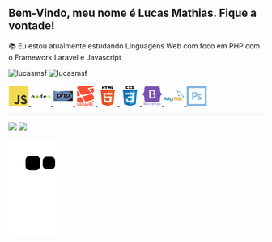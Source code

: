## Bem-Vindo, meu nome é Lucas Mathias. Fique a vontade!
📚 Eu estou atualmente estudando Linguagens Web com foco em PHP com o Framework Laravel e Javascript

<!--- - 
- 📚 I’m currently learning PHP and Laravel Framework and Web Languages**

- 💬 Ask me about **PHP, JavaScript, HTML, CSS, NodeJS, Laravel...**

- 📫 How to reach me **lucasmathias936@gmail.com**-->

 <div>
<img width="400" height="300" src="https://github-readme-stats.vercel.app/api/top-langs?username=lucasmsf&show_icons=true&theme=dark&locale=en&layout=compact" alt="lucasmsf" />
<img width="400" height="300" src="https://github-readme-stats.vercel.app/api?username=lucasmsf&show_icons=true&theme=dark&locale=en" alt="lucasmsf" />
</div>
<div style="display: inline_block"><br>
  <a href="https://developer.mozilla.org/en-US/docs/Web/JavaScript" target="_blank"> <img src="https://raw.githubusercontent.com/devicons/devicon/master/icons/javascript/javascript-original.svg" alt="javascript" width="40" height="40"/> </a>
  <a href="https://nodejs.org" target="_blank"> <img src="https://raw.githubusercontent.com/devicons/devicon/master/icons/nodejs/nodejs-original-wordmark.svg" alt="nodejs" width="40" height="40"/> </a> 
  <a href="https://www.php.net" target="_blank"> <img src="https://raw.githubusercontent.com/devicons/devicon/master/icons/php/php-original.svg" alt="php" width="40" height="40"/> </a>
 <a href="https://laravel.com/" target="_blank" rel="noreferrer"> <img src="https://raw.githubusercontent.com/devicons/devicon/master/icons/laravel/laravel-plain-wordmark.svg" alt="laravel" width="40" height="40"/>
  <a href="https://www.w3.org/html/" target="_blank"> <img src="https://raw.githubusercontent.com/devicons/devicon/master/icons/html5/html5-original-wordmark.svg" alt="html5" width="40" height="40"/> </a> 
  <a href="https://www.w3schools.com/css/" target="_blank"> <img src="https://raw.githubusercontent.com/devicons/devicon/master/icons/css3/css3-original-wordmark.svg" alt="css3" width="40" height="40"/> </a>
  <a href="https://getbootstrap.com" target="_blank"> <img src="https://raw.githubusercontent.com/devicons/devicon/master/icons/bootstrap/bootstrap-plain-wordmark.svg" alt="bootstrap" width="40" height="40"/> </a> 
  <a href="https://www.mysql.com/" target="_blank"> <img src="https://raw.githubusercontent.com/devicons/devicon/master/icons/mysql/mysql-original-wordmark.svg" alt="mysql" width="40" height="40"/> </a> 
  <a href="https://www.photoshop.com/en" target="_blank"> <img src="https://raw.githubusercontent.com/devicons/devicon/master/icons/photoshop/photoshop-line.svg" alt="photoshop" width="40" height="40"/> </a>
</div>
  
<hr></hr>

 
<div> 
  <a href = "mailto:lucasmathias936@gmail.com"><img src="https://img.shields.io/badge/-Gmail-%23333?style=for-the-badge&logo=gmail&logoColor=white" target="_blank"></a>
  <a href="https://www.linkedin.com/in/lucas-mathias-729a27181" target="_blank"><img src="https://img.shields.io/badge/-LinkedIn-%230077B5?style=for-the-badge&logo=linkedin&logoColor=white" target="_blank"></a> 
 
  ![Snake animation](https://github.com/lucasmsf/lucasmsf/blob/output/github-contribution-grid-snake.svg)
</div>
